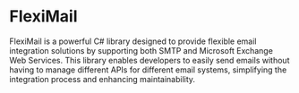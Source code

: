 # FlexiMail
FlexiMail is a powerful C# library designed to provide flexible email integration solutions by supporting both SMTP and Microsoft Exchange Web Services. This library enables developers to easily send emails without having to manage different APIs for different email systems, simplifying the integration process and enhancing maintainability.
